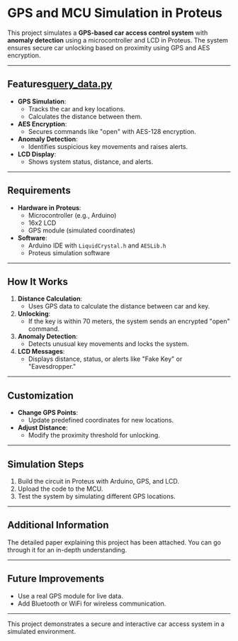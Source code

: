 # GPS and MCU Simulation in Proteus

This project simulates a **GPS-based car access control system** with **anomaly detection** using a microcontroller and LCD in Proteus. The system ensures secure car unlocking based on proximity using GPS and AES encryption.

---

## Features[query_data.py](../query_data.py)
- **GPS Simulation**:
    - Tracks the car and key locations.
    - Calculates the distance between them.
- **AES Encryption**:
    - Secures commands like "open" with AES-128 encryption.
- **Anomaly Detection**:
    - Identifies suspicious key movements and raises alerts.
- **LCD Display**:
    - Shows system status, distance, and alerts.

---

## Requirements
- **Hardware in Proteus**:
    - Microcontroller (e.g., Arduino)
    - 16x2 LCD
    - GPS module (simulated coordinates)
- **Software**:
    - Arduino IDE with `LiquidCrystal.h` and `AESLib.h`
    - Proteus simulation software

---

## How It Works
1. **Distance Calculation**:
    - Uses GPS data to calculate the distance between car and key.
2. **Unlocking**:
    - If the key is within 70 meters, the system sends an encrypted "open" command.
3. **Anomaly Detection**:
    - Detects unusual key movements and locks the system.
4. **LCD Messages**:
    - Displays distance, status, or alerts like "Fake Key" or "Eavesdropper."

---

## Customization
- **Change GPS Points**:
    - Update predefined coordinates for new locations.
- **Adjust Distance**:
    - Modify the proximity threshold for unlocking.

---

## Simulation Steps
1. Build the circuit in Proteus with Arduino, GPS, and LCD.
2. Upload the code to the MCU.
3. Test the system by simulating different GPS locations.

---

## Additional Information
The detailed paper explaining this project has been attached. You can go through it for an in-depth understanding.

---

## Future Improvements
- Use a real GPS module for live data.
- Add Bluetooth or WiFi for wireless communication.

---

This project demonstrates a secure and interactive car access system in a simulated environment.